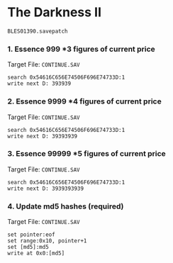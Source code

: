 #  The Darkness  II 

`BLES01390.savepatch`

### 1. Essence 999 *3 figures of current price

Target File: `CONTINUE.SAV`

```
search 0x54616C656E74506F696E74733D:1
write next D: 393939
```

### 2. Essence 9999 *4 figures of current price

Target File: `CONTINUE.SAV`

```
search 0x54616C656E74506F696E74733D:1
write next D: 39393939
```

### 3. Essence 99999 *5 figures of current price

Target File: `CONTINUE.SAV`

```
search 0x54616C656E74506F696E74733D:1
write next D: 3939393939
```

### 4. Update md5 hashes (required)

Target File: `CONTINUE.SAV`

```
set pointer:eof
set range:0x10, pointer+1
set [md5]:md5
write at 0x0:[md5]
```

